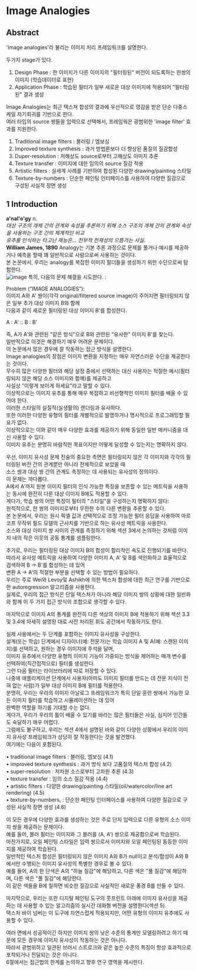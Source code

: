 # Image Analogies

## Abstract
'Image analogies'라 불리는 이미지 처리 프레임워크를 설명한다.  

두가지 stage가 있다.  
1) Design Phase : 한 이미지가 다른 이미지의 "필터링된" 버전이 되도록하는 한쌍의 이미지 (학습데이터로 표현)  
2) Application Phase : 학습된 필터가 일부 새로운 대상 이미지에 적용되어 "필터링된" 결과 생성  

Image Analogies는 최근 텍스쳐 합성의 결과에 우선적으로 영감을 받은 단순 다중스케일 자기회귀를 기반으로 한다.  
여러 타입의 source 쌍들을 입력으로 선택해서, 프레임웍은 광범위한 'image filter' 효과를 지원한다.  
1) Traditional image filters : 블러링 / 엠보싱  
2) Improved texture synthesis : 과거 방법론보다 더 향상된 품질의 질감합성  
3) Duper-resolution : 저해상도 source로부터 고해상도 이미지 추론  
4) Texture transfer : 이미지에 대한 임의의 source 질감 적용  
5) Artistic filters : 실세계 사례를 기반하여 합성된 다양한 drawing/painting 스타일  
6) Texture-by-numbers : 단순한 페인팅 인터페이스를 사용하여 다양한 질감으로 구성된 사실적 장면 생성  

## 1 Introduction
**a'nal'o'gy** n.  
_대상 구조의 개체 간의 관계와 속성을 추론하기 위해 소스 구조의 개체 간의 관계와 속성을 사용하는 구조 간의 체계적인 비교  
유추를 인식하는 타고난 재능은... 천부적 천재성의 으뜸가는 사실._  
**William James, 1890**
Analogy는 기본 추론 과정으로 문제를 풀거나 예시를 제공하거나 예측을 할때 꽤 일반적으로 사람으로써 사용하는 것이다.  
본 논문에서, 우리는 analogy를 복잡한 이미지 필더들을 생성하기 위한 수단으로써 탐험한다.  
![image](https://user-images.githubusercontent.com/40943064/146486372-60c1c561-9547-4c58-aad4-c0b2f7faa1cb.png)
특히, 다음의 문제 해결을 시도한다. :  
  
Problem (“IMAGE ANALOGIES”):  
이미지 A와 A' 쌍이(각각 original/filtered source image)이 주어지면 필터링되지 않은 일부 추가 대상 이미지 B와 함께  
다음과 같이 새로운 필터링된 대상 이미지 B'를 합성한다.  
  
A : A' :: B : B'  
  
즉, A가 A'와 관련된 "같은 방식"으로 B와 관련된 "유사한" 이미지 B'를 찾는다.  
일반적으로 이것은 해결하기 매우 어려운 문제이다.  
이 논문에서 많은 경우에 잘 작동하는 접근 방식을 설명한다.  
Image analogies의 장점은 이미지 변환을 지정하는 매우 자연스러운 수단을 제공한다는 것이다.  
무수히 많은 다양한 필터와 해당 설정 중에서 선택하는 대신 사용자는 적절한 예시(필터링되지 않은 해당 소스 이미지와 함께)를 제공하고  
사실상 "이렇게 보이게 하세요"라고 말할 수 있다.  
이상적으로는 이미지 유추를 통해 매우 복잡하고 비선형적인 이미지 필터를 배울 수 있어야 한다.  
이러한 스타일의 실질적(실생활의) 렌더링과 유사하다.  
또한 이러한 다양한 유형의 필터를 개별적으로 발명하거나 명시적으로 프로그래밍할 필요가 없다.  
이상적으로는 이와 같이 매우 다양한 효과를 제공하기 위해 동일한 일반 메커니즘을 대신 사용할 수 있다.  
이미지 유추는 분명히 바람직한 목표이지만 어떻게 달성할 수 있는지는 명확하지 않다.  
  
우선, 이미지 유사성 문제 진술의 중요한 측면은 필터링되지 않은 각 이미지와 각각의 필터링된 버전 간의 관계뿐만 아니라 전체적으로 보았을 때  
소스 쌍과 대상 쌍 간의 관계도 측정하는 데 사용되는 유사성의 정의이다.  
이 문제는 까다롭다.  
A에서 A'까지 원본 이미지 필터의 인식 가능한 특징을 보존할 수 있는 메트릭을 사용하는 동시에 완전히 다른 대상 이미지 B에도 적용할 수 있다.  
게다가, 학습 쌍의 어떤 특징이 필터의 "스타일"을 구성하는지 명확하지 않다:  
원칙적으로, 한 쌍의 이미지로부터 무한한 수의 다른 변환을 추론할 수 있다.  
본 논문에서, 우리는 원시 픽셀 값과 선택적으로 조정 가능한 필터 응답을 사용하여 마르코프 무작위 필드 모델의 근사치를 기반으로 하는 유사성 메트릭을 사용한다.  
소스와 대상 이미지 쌍 사이의 관계를 측정하기 위해 섹션 3에서 논의하는 것처럼 이미지 내의 작은 이웃의 공동 통계를 샘플링한다.
  
추가로, 우리는 필터링된 대상 이미지 B의 합성이 합리적인 속도로 진행되기를 바란다.  
따라서 유사성 메트릭을 사용하여 다양한 이미지 A, A' 및 B를 색인화하고 효율적으로 검색하여 B → B'를 합성하는 데 있어  
변환 A → A'의 적절한 부분을 선택할 수 있는 방법이 필요하다.  
우리는 주로 Wei와 Levoy및 Ashikh에 의한 텍스처 합성에 대한 최근 연구를 기반으로 한 autoregression 알고리즘을 사용한다.  
실제로, 우리의 접근 방식은 단일 텍스처가 아니라 해당 이미지 쌍의 상황에 대한 일반화와 함께 이 두 가지 접근 방식의 조합으로 생각할 수 있다.  

마지막으로 이미지 A의 통계를 완전히 다른 색상의 이미지 B에 적용하기 위해 섹션 3.3 및 3.4에 자세히 설명된 대로 사전 처리된 휘도 공간에서 작동하기도 한다.  
  
실제 사용에서는 두 단계를 포함하는 이미지 유사성을 구상한다.  
설계(또는 학습) 단계에서 디자이너(예: 전문가)는 학습 이미지 A 및 A(예: 스캔된 이미지)를 선택하고, 원하는 경우 이미지에 주석을 달며,  
이미지 유추에서 다양한 유형의 이미지 기능이 가중되는 방식을 제어하는 매개 변수를 선택하여(직간접적으로) 필터를 생성한다.  
그런 다음 필터는 라이브러리에 따로 저장할 수 있다.  
나중에 애플리케이션 단계에서 사용자(아마도 이미지 필터를 만드는 데 전문 지식이 전혀 없는 사람)가 일부 대상 이미지 B에 필터를 적용한다.  
분명히, 우리는 우리의 이미지 아날로그 프레임워크가 특히 단일 훈련 쌍에서 가능한 모든 이미지 필터를 학습하고 시뮬레이션하는 데 있어  
완벽한 역할을 하기를 기대할 수는 없다.  
게다가, 우리가 우리의 틀이 배울 수 있기를 바라는 많은 필터들은 사실, 심지어 인간들도 숙달하기 매우 어렵다.  
그럼에도 불구하고, 우리는 섹션 4에서 설명된 바와 같이 다양한 상황에서 우리의 이미지 유사성 프레임워크가 상당히 잘 작동한다는 것을 발견했다.  
여기에는 다음이 포함된다.  

• traditional image filters : 블러링, 엠보싱 (4.1)  
• improved texture synthesis : 과거 방식 보다 고품질의 텍스처 합성 (4.2)  
• super-resolution : 저차원 소스로부터 고차원 추론 (4.3)  
• texture transfer : 임의 소스 질감 적용 (4.4)  
• artistic filters : 다양한 drawing/painting 스타일(oil/watercolor/line art rendering) (4.5)  
• texture-by-numbers, : 단순한 페인팅 인터페이스를 사용하여 다양한 질감으로 구성된 사실적 장면 생성 (4.6)  

이 모든 경우에 다양한 효과를 생성하는 것은 주로 단지 입력으로 다른 유형의 소스 이미지 쌍을 제공하는 문제이다.  
예를 들어, 블러 필터는 이미지와 그 블러를 (A, A') 쌍으로 제공함으로써 학습된다.  
마찬가지로, 오일 페인팅 스타일은 입력 쌍으로서 이미지와 오일 페인팅된 동등한 이미지를 제공하여 학습된다.  
일반적인 텍스처 합성은 필터링되지 않은 이미지 A와 B가 null이고 분석/합성이 A와 B에서만 수행되는 이미지 유사성의 특별한 경우로 볼 수 있다.  
예를 들어, A의 한 단색은 A의 "하늘 질감"에 해당하고, 다른 색은 "풀 질감"에 해당하며, 다른 색은 "풀 질감"에 해당한다.  
이 같은 색들을 B에 칠하면 비슷한 질감으로 사실적인 새로운 풍경 B를 만들 수 있다.  
  
마지막으로, 우리는 또한 디지털 페인팅 도구의 풋프린트 아래에 이미지 유사성을 제공하는 데 사용할 수 있는 알고리즘의 실시간 대화형 버전을 설명한다(섹션 5).  
텍스처 바이 넘버는 이 도구에 자연스럽게 적용되지만, 어떤 유형의 이미지 유추에도 사용할 수 있다.  
  
여러 면에서 성공적이긴 하지만 이미지 쌍의 낮은 수준의 통계만 모델링하려고 하기 때문에 모든 경우에 이미지 유사성이 작동하는 것은 아니다.  
따라서 광범위하고 일관된 브러시 스트로크와 같은 높은 수준의 특징이 항상 효과적으로 포착되거나 전달되는 것은 아니다.   
6절에서는 접근법의 한계를 논의하고 향후 연구 영역을 제시한다.  
 
